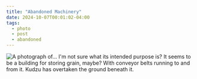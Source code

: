 ```yaml
---
title: "Abandoned Machinery"
date: 2024-10-07T00:01:02-04:00
tags:
  - photo
  - post
  - abandoned
---
```

![A photograph of... I'm not sure what its intended purpose is? It seems to be a building for storing grain, maybe? With conveyor belts running to and from it. Kudzu has overtaken the ground beneath it.](/post/photo/abandoned-machinery.jpg)
